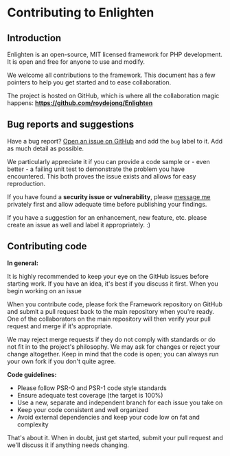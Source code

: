 Contributing to Enlighten
===

Introduction
---
Enlighten is an open-source, MIT licensed framework for PHP development. It is open and free for anyone to use and modify.
 
We welcome all contributions to the framework. This document has a few pointers to help you get started and to ease collaboration.

The project is hosted on GitHub, which is where all the collaboration magic happens: **<https://github.com/roydejong/Enlighten>**

Bug reports and suggestions
---
Have a bug report? [Open an issue on GitHub](https://github.com/roydejong/Enlighten/issues) and add the `bug` label to it. Add as much detail as possible.

We particularly appreciate it if you can provide a code sample or - even better - a failing unit test to demonstrate the problem you have encountered. This both proves the issue exists and allows for easy reproduction.
 
If you have found a **security issue or vulnerability**, please [message me](mailto:security@roydejong.net) privately first and allow adequate time before publishing your findings.

If you have a suggestion for an enhancement, new feature, etc. please create an issue as well and label it appropriately. :)

Contributing code
---

**In general:**

It is highly recommended to keep your eye on the GitHub issues before starting work. If you have an idea, it's best if you discuss it first. When you begin working on an issue

When you contribute code, please fork the Framework repository on GitHub and submit a pull request back to the main repository when you're ready. One of the collaborators on the main repository will then verify your pull request and merge if it's appropriate.

We may reject merge requests if they do not comply with standards or do not fit in to the project's philosophy. We may ask for changes or reject your change altogether. Keep in mind that the code is open; you can always run your own fork if you don't quite agree.
 
**Code guidelines:**

- Please follow PSR-0 and PSR-1 code style standards
- Ensure adequate test coverage (the target is 100%)
- Use a new, separate and independent branch for each issue you take on
- Keep your code consistent and well organized
- Avoid external dependencies and keep your code low on fat and complexity

That's about it. When in doubt, just get started, submit your pull request and we'll discuss it if anything needs changing.